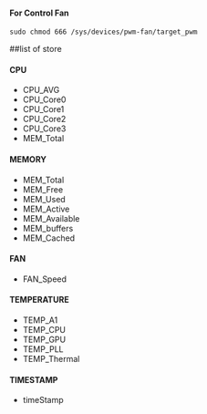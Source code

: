 #### For Control Fan
`sudo chmod 666 /sys/devices/pwm-fan/target_pwm`

##list of store
#### CPU
- CPU_AVG
- CPU_Core0
- CPU_Core1
- CPU_Core2
- CPU_Core3
- MEM_Total

#### MEMORY
- MEM_Total
- MEM_Free
- MEM_Used
- MEM_Active
- MEM_Available
- MEM_buffers
- MEM_Cached

#### FAN
- FAN_Speed

#### TEMPERATURE
- TEMP_A1
- TEMP_CPU
- TEMP_GPU
- TEMP_PLL
- TEMP_Thermal

#### TIMESTAMP
- timeStamp

